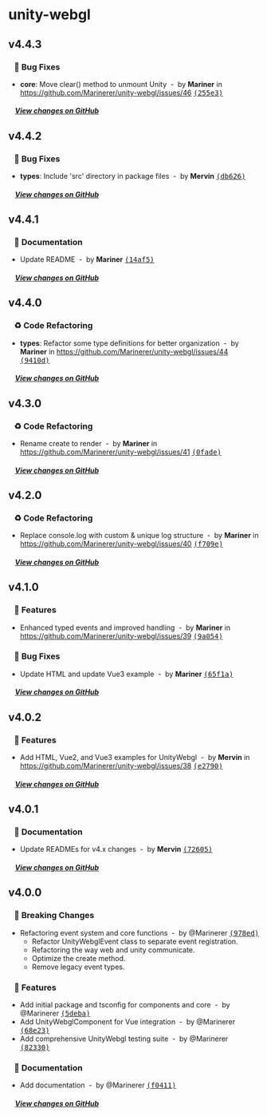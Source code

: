 # unity-webgl

## v4.4.3

### &nbsp;&nbsp;&nbsp;🐞 Bug Fixes

- **core**: Move clear() method to unmount Unity &nbsp;-&nbsp; by **Mariner** in https://github.com/Marinerer/unity-webgl/issues/46 [<samp>(255e3)</samp>](https://github.com/Marinerer/unity-webgl/commit/255e314)

##### &nbsp;&nbsp;&nbsp;&nbsp;[View changes on GitHub](https://github.com/Marinerer/unity-webgl/compare/v4.4.2...v4.4.3)


## v4.4.2

### &nbsp;&nbsp;&nbsp;🐞 Bug Fixes

- **types**: Include 'src' directory in package files &nbsp;-&nbsp; by **Mervin** [<samp>(db626)</samp>](https://github.com/Marinerer/unity-webgl/commit/db6269a)

##### &nbsp;&nbsp;&nbsp;&nbsp;[View changes on GitHub](https://github.com/Marinerer/unity-webgl/compare/v4.4.1...v4.4.2)


## v4.4.1

### &nbsp;&nbsp;&nbsp;📝 Documentation

- Update README &nbsp;-&nbsp; by **Mariner** [<samp>(14af5)</samp>](https://github.com/Marinerer/unity-webgl/commit/14af54a)

##### &nbsp;&nbsp;&nbsp;&nbsp;[View changes on GitHub](https://github.com/Marinerer/unity-webgl/compare/v4.4.0...v4.4.1)


## v4.4.0

### &nbsp;&nbsp;&nbsp;♻️ Code Refactoring

- **types**: Refactor some type definitions for better organization &nbsp;-&nbsp; by **Mariner** in https://github.com/Marinerer/unity-webgl/issues/44 [<samp>(9410d)</samp>](https://github.com/Marinerer/unity-webgl/commit/9410d4d)

##### &nbsp;&nbsp;&nbsp;&nbsp;[View changes on GitHub](https://github.com/Marinerer/unity-webgl/compare/v4.3.0...v4.4.0)


## v4.3.0

### &nbsp;&nbsp;&nbsp;♻️ Code Refactoring

- Rename create to render &nbsp;-&nbsp; by **Mariner** in https://github.com/Marinerer/unity-webgl/issues/41 [<samp>(0fade)</samp>](https://github.com/Marinerer/unity-webgl/commit/0fadef3)

##### &nbsp;&nbsp;&nbsp;&nbsp;[View changes on GitHub](https://github.com/Marinerer/unity-webgl/compare/v4.2.0...v4.3.0)


## v4.2.0

### &nbsp;&nbsp;&nbsp;♻️ Code Refactoring

- Replace console.log with custom & unique log structure &nbsp;-&nbsp; by **Mariner** in https://github.com/Marinerer/unity-webgl/issues/40 [<samp>(f709e)</samp>](https://github.com/Marinerer/unity-webgl/commit/f709e49)

##### &nbsp;&nbsp;&nbsp;&nbsp;[View changes on GitHub](https://github.com/Marinerer/unity-webgl/compare/v4.1.0...v4.2.0)


## v4.1.0

### &nbsp;&nbsp;&nbsp;🎉 Features

- Enhanced typed events and improved handling &nbsp;-&nbsp; by **Mariner** in https://github.com/Marinerer/unity-webgl/issues/39 [<samp>(9a054)</samp>](https://github.com/Marinerer/unity-webgl/commit/9a05409)

### &nbsp;&nbsp;&nbsp;🐞 Bug Fixes

- Update HTML and update Vue3 example &nbsp;-&nbsp; by **Mariner** [<samp>(65f1a)</samp>](https://github.com/Marinerer/unity-webgl/commit/65f1adf)

##### &nbsp;&nbsp;&nbsp;&nbsp;[View changes on GitHub](https://github.com/Marinerer/unity-webgl/compare/v4.0.2...v4.1.0)


## v4.0.2

### &nbsp;&nbsp;&nbsp;🎉 Features

- Add HTML, Vue2, and Vue3 examples for UnityWebgl &nbsp;-&nbsp; by **Mervin** in https://github.com/Marinerer/unity-webgl/issues/38 [<samp>(e2790)</samp>](https://github.com/Marinerer/unity-webgl/commit/e27906f)

##### &nbsp;&nbsp;&nbsp;&nbsp;[View changes on GitHub](https://github.com/Marinerer/unity-webgl/compare/v4.0.1...v4.0.2)


## v4.0.1

### &nbsp;&nbsp;&nbsp;📝 Documentation

- Update READMEs for v4.x changes &nbsp;-&nbsp; by **Mervin** [<samp>(72605)</samp>](https://github.com/Marinerer/unity-webgl/commit/7260594)

##### &nbsp;&nbsp;&nbsp;&nbsp;[View changes on GitHub](https://github.com/Marinerer/unity-webgl/compare/v4.0.0...v4.0.1)


## v4.0.0

### &nbsp;&nbsp;&nbsp;🚨 Breaking Changes

- Refactoring event system and core functions &nbsp;-&nbsp; by @Marinerer [<samp>(978ed)</samp>](https://github.com/Marinerer/unity-webgl/commit/978ed3e)
  - Refactor UnityWebglEvent class to separate event registration.
  - Refactoring the way web and unity communicate.
  - Optimize the create method.
  - Remove legacy event types.

### &nbsp;&nbsp;&nbsp;🎉 Features

- Add initial package and tsconfig for components and core &nbsp;-&nbsp; by @Marinerer [<samp>(5deba)</samp>](https://github.com/Marinerer/unity-webgl/commit/5deba6b)
- Add UnityWebglComponent for Vue integration &nbsp;-&nbsp; by @Marinerer [<samp>(68e23)</samp>](https://github.com/Marinerer/unity-webgl/commit/68e237e)
- Add comprehensive UnityWebgl testing suite &nbsp;-&nbsp; by @Marinerer [<samp>(82330)</samp>](https://github.com/Marinerer/unity-webgl/commit/823307c)

### &nbsp;&nbsp;&nbsp;📝 Documentation

- Add documentation &nbsp;-&nbsp; by @Marinerer [<samp>(f0411)</samp>](https://github.com/Marinerer/unity-webgl/commit/f041121)

##### &nbsp;&nbsp;&nbsp;&nbsp;[View changes on GitHub](https://github.com/Marinerer/unity-webgl/compare/v4.0.0-beta.1...main)


